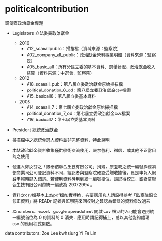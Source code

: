 # politicalcontribution
鏡傳媒政治獻金專題

- Legislators 立法委員政治獻金
	- 2016
		- A12_scanallpublic：掃描檔（資料來源：監察院）
		- A02_company_all_public：政治獻金營利事業明細（資料來源：監察院）
		- A05_basic_all：所有分區立委的基本資料、選舉狀況、政治獻金收入結算（資料來源：中選會、監察院）
	- 2012 
		- A18_scanall_pub：第八屆立委政治獻金原始掃描檔
		- political_donation_8_od：第八屆立委政治獻金csv檔案
		- A15_basicall8：第八屆立委基本資料
	- 2008
		- A14_scanall_7：第七屆立委政治獻金原始掃描檔
		- political_donation_7_od：第七屆立委政治獻金csv檔案
		- A16_basicall7：第七屆立委基本資料
- President 總統政治獻金

- 掃描檔中之總統候選人資料並非完整資料，特此說明
- 本站政治獻金資料收集僅供學術交流使用，嚴禁營利、徵信，或其他不正當目的之使用
- 候選人鄭汝芬之「銀泰佶聯合生技有限公司」捐贈，原登載之統一編號與經濟部商業司公司登記資料不同，經記者與監察院確認受贈收據後，應是申報人網路申報時鍵入錯誤。若使用資料時用到統一編號欄位，請記得校正，銀泰佶聯合生技有限公司的統一編號為 29072994 。
- 資料之csv檔基本上為pdf檔如實轉換，有要應用的人請記得參考「監察院配合修正資料」將 READr 記者與監察院來回校對之確認為錯誤的資料修改過來
- 以numbers、excel、google spreadsheet 開啟 csv 檔案的人可能會遇到統一編號首位為 0 的資料的 0 消失，應用時請記得補上，或以其他能夠處理 csv 的應用程式開啟。


data contributors:
Zoe Lee
kwhsiung
Yi Fu Lin
